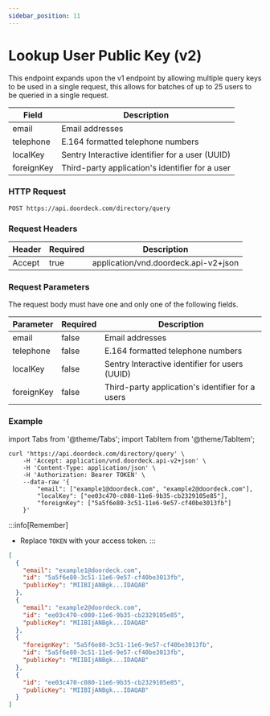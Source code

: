 ```yaml
---
sidebar_position: 11
---
```


# Lookup User Public Key (v2)

This endpoint expands upon the v1 endpoint by allowing multiple query keys to be used in a single request, this allows
for batches of up to 25 users to be queried in a single request.

| Field      | Description                                     |
|------------|-------------------------------------------------|
| email      | Email addresses                                 |
| telephone  | E.164 formatted telephone numbers               |
| localKey   | Sentry Interactive identifier for a user (UUID) |
| foreignKey | Third-party application's identifier for a user |

### HTTP Request

`POST https://api.doordeck.com/directory/query`

### Request Headers

| Header | Required | Description                          |
|--------|----------|--------------------------------------|
| Accept | true     | application/vnd.doordeck.api-v2+json |

### Request Parameters

The request body must have one and only one of the following fields.

| Parameter  | Required | Description                                      |
|------------|----------|--------------------------------------------------|
| email      | false    | Email addresses                                  |
| telephone  | false    | E.164 formatted telephone numbers                |
| localKey   | false    | Sentry Interactive identifier for users (UUID)   |
| foreignKey | false    | Third-party application's identifier for a users |

### Example

import Tabs from '@theme/Tabs';
import TabItem from '@theme/TabItem';

<Tabs>
<TabItem value="request" label="Request">

```shell showLineNumbers title="CURL"
curl 'https://api.doordeck.com/directory/query' \
    -H 'Accept: application/vnd.doordeck.api-v2+json' \
    -H 'Content-Type: application/json' \
    -H 'Authorization: Bearer TOKEN' \
    --data-raw '{
        "email": ["example1@doordeck.com", "example2@doordeck.com"],
        "localKey": ["ee03c470-c080-11e6-9b35-cb2329105e85"],
        "foreignKey": ["5a5f6e80-3c51-11e6-9e57-cf40be3013fb"]
    }'
```

:::info[Remember]
* Replace `TOKEN` with your access token.
:::

</TabItem>
<TabItem value="response" label="Response">

```json showLineNumbers title="JSON"
[
  {
    "email": "example1@doordeck.com",
    "id": "5a5f6e80-3c51-11e6-9e57-cf40be3013fb",
    "publicKey": "MIIBIjANBgk...IDAQAB"
  },
  {
    "email": "example2@doordeck.com",
    "id": "ee03c470-c080-11e6-9b35-cb2329105e85",
    "publicKey": "MIIBIjANBgk...IDAQAB"
  },
  {
    "foreignKey": "5a5f6e80-3c51-11e6-9e57-cf40be3013fb",
    "id": "5a5f6e80-3c51-11e6-9e57-cf40be3013fb",
    "publicKey": "MIIBIjANBgk...IDAQAB"
  },
  {
    "id": "ee03c470-c080-11e6-9b35-cb2329105e85",
    "publicKey": "MIIBIjANBgk...IDAQAB"
  }
]
```

</TabItem>
</Tabs>
